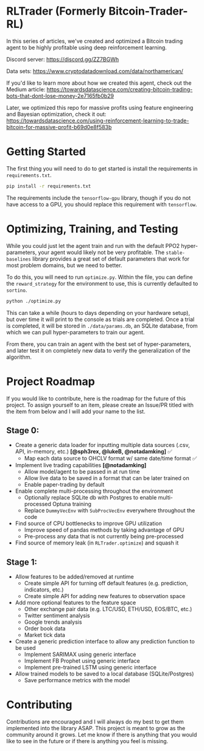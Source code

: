 # RLTrader (Formerly Bitcoin-Trader-RL)

In this series of articles, we've created and optimized a Bitcoin trading agent to be highly profitable using deep reinforcement learning.

Discord server: https://discord.gg/ZZ7BGWh

Data sets: https://www.cryptodatadownload.com/data/northamerican/

If you'd like to learn more about how we created this agent, check out the Medium article: https://towardsdatascience.com/creating-bitcoin-trading-bots-that-dont-lose-money-2e7165fb0b29

Later, we optimized this repo for massive profits using feature engineering and Bayesian optimization, check it out:
https://towardsdatascience.com/using-reinforcement-learning-to-trade-bitcoin-for-massive-profit-b69d0e8f583b

# Getting Started

The first thing you will need to do to get started is install the requirements in `requirements.txt`.

```bash
pip install -r requirements.txt
```

The requirements include the `tensorflow-gpu` library, though if you do not have access to a GPU, you should replace this requirement with `tensorflow`.

# Optimizing, Training, and Testing

While you could just let the agent train and run with the default PPO2 hyper-parameters, your agent would likely not be very profitable. The `stable-baselines` library provides a great set of default parameters that work for most problem domains, but we need to better.

To do this, you will need to run `optimize.py`. Within the file, you can define the `reward_strategy` for the environment to use, this is currently defaulted to `sortino`.

```bash
python ./optimize.py
```

This can take a while (hours to days depending on your hardware setup), but over time it will print to the console as trials are completed. Once a trial is completed, it will be stored in `./data/params.db`, an SQLite database, from which we can pull hyper-parameters to train our agent.

From there, you can train an agent with the best set of hyper-parameters, and later test it on completely new data to verify the generalization of the algorithm.

# Project Roadmap

If you would like to contribute, here is the roadmap for the future of this project. To assign yourself to an item, please create an Issue/PR titled with the item from below and I will add your name to the list.

## Stage 0:
* Create a generic data loader for inputting multiple data sources (.csv, API, in-memory, etc.) **[@sph3rex, @lukeB, @notadamking]** :white_check_mark:
  * Map each data source to OHCLV format w/ same date/time format :white_check_mark:
* Implement live trading capabilities **[@notadamking]**
  * Allow model/agent to be passed in at run time
  * Allow live data to be saved in a format that can be later trained on
  * Enable paper-trading by default
* Enable complete multi-processing throughout the environment
  * Optionally replace SQLite db with Postgres to enable multi-processed Optuna training
  * Replace `DummyVecEnv` with `SubProcVecEnv` everywhere throughout the code
* Find source of CPU bottlenecks to improve GPU utilization
  * Improve speed of pandas methods by taking advantage of GPU
  * Pre-process any data that is not currently being pre-processed
* Find source of memory leak (in `RLTrader.optimize`) and squash it
  
## Stage 1:
* Allow features to be added/removed at runtime
  * Create simple API for turning off default features (e.g. prediction, indicators, etc.)
  * Create simple API for adding new features to observation space
* Add more optional features to the feature space
  * Other exchange pair data (e.g. LTC/USD, ETH/USD, EOS/BTC, etc.)
  * Twitter sentiment analysis
  * Google trends analysis
  * Order book data
  * Market tick data
* Create a generic prediction interface to allow any prediction function to be used
  * Implement SARIMAX using generic interface
  * Implement FB Prophet using generic interface
  * Implement pre-trained LSTM using generic interface
* Allow trained models to be saved to a local database (SQLite/Postgres)
  * Save performance metrics with the model

  

# Contributing

Contributions are encouraged and I will always do my best to get them implemented into the library ASAP. This project is meant to grow as the community around it grows. Let me know if there is anything that you would like to see in the future or if there is anything you feel is missing.
